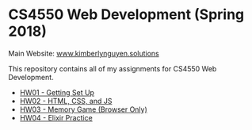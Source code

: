# CS4550 Web Development (Spring 2018)
Main Website: www.kimberlynguyen.solutions

This repository contains all of my assignments for CS4550 Web Development.
- [HW01 - Getting Set Up](http://hw01.kimberlynguyen.solutions/)  
- [HW02 - HTML, CSS, and JS](http://hw02.kimberlynguyen.solutions/)
- [HW03 - Memory Game (Browser Only)](http://memory.kimberlynguyen.solutions/)
- [HW04 - Elixir Practice](https://github.com/kimberlypn/CS4550/tree/master/calc)
